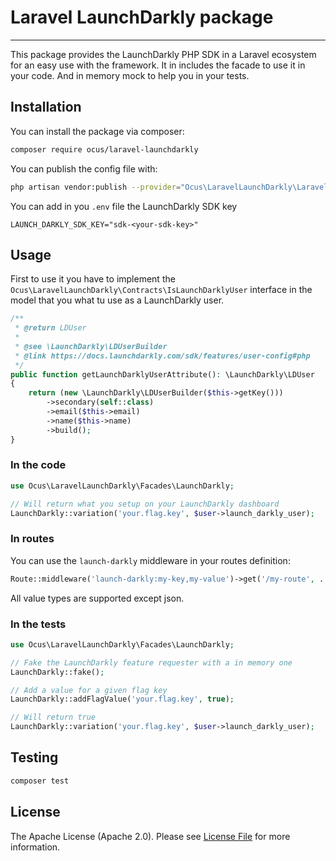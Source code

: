 # Laravel LaunchDarkly package

---
This package provides the LaunchDarkly PHP SDK in a Laravel ecosystem for an easy use with the framework.
It in includes the facade to use it in your code. And in memory mock to help you in your tests.

## Installation

You can install the package via composer:
```bash
composer require ocus/laravel-launchdarkly
```

You can publish the config file with:
```bash
php artisan vendor:publish --provider="Ocus\LaravelLaunchDarkly\LaravelLaunchDarklyServiceProvider" --tag="launchdarkly-config"
```

You can add in you `.env` file the LaunchDarkly SDK key
```dotenv
LAUNCH_DARKLY_SDK_KEY="sdk-<your-sdk-key>"
```
## Usage

First to use it you have to implement the `Ocus\LaravelLaunchDarkly\Contracts\IsLaunchDarklyUser` interface in the model
that you what tu use as a LaunchDarkly user.

```php
/**
 * @return LDUser
 *
 * @see \LaunchDarkly\LDUserBuilder
 * @link https://docs.launchdarkly.com/sdk/features/user-config#php
 */
public function getLaunchDarklyUserAttribute(): \LaunchDarkly\LDUser
{
    return (new \LaunchDarkly\LDUserBuilder($this->getKey()))
        ->secondary(self::class)
        ->email($this->email)
        ->name($this->name)
        ->build();
}
```

### In the code

```php
use Ocus\LaravelLaunchDarkly\Facades\LaunchDarkly;

// Will return what you setup on your LaunchDarkly dashboard
LaunchDarkly::variation('your.flag.key', $user->launch_darkly_user);
```

### In routes

You can use the `launch-darkly` middleware in your routes definition:

```php
Route::middleware('launch-darkly:my-key,my-value')->get('/my-route', ...);
```

All value types are supported except json.

### In the tests

```php
use Ocus\LaravelLaunchDarkly\Facades\LaunchDarkly;

// Fake the LaunchDarkly feature requester with a in memory one
LaunchDarkly::fake();

// Add a value for a given flag key
LaunchDarkly::addFlagValue('your.flag.key', true);

// Will return true
LaunchDarkly::variation('your.flag.key', $user->launch_darkly_user);
```

## Testing

```bash
composer test
```

## License

The Apache License (Apache 2.0). Please see [License File](LICENSE.md) for more information.
